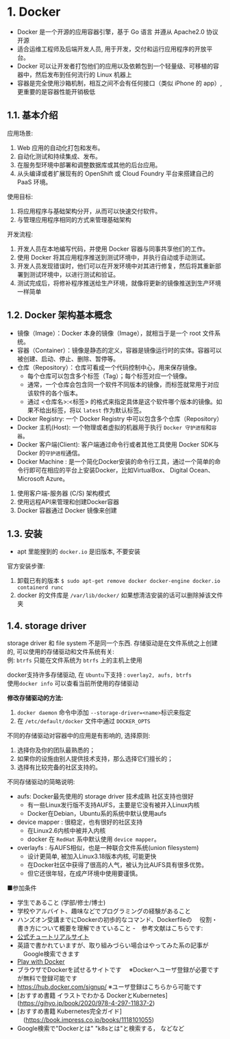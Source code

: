 # 1. Docker 

* Docker 是一个开源的应用容器引擎，基于 Go 语言 并遵从 Apache2.0 协议开源
* 适合运维工程师及后端开发人员, 用于开发，交付和运行应用程序的开放平台。
* Docker 可以让开发者打包他们的应用以及依赖包到一个轻量级、可移植的容器中，然后发布到任何流行的 Linux 机器上
* 容器是完全使用沙箱机制，相互之间不会有任何接口（类似 iPhone 的 app）,更重要的是容器性能开销极低


## 1.1. 基本介绍
应用场景:
1. Web 应用的自动化打包和发布。
2. 自动化测试和持续集成、发布。
3. 在服务型环境中部署和调整数据库或其他的后台应用。
4. 从头编译或者扩展现有的 OpenShift 或 Cloud Foundry 平台来搭建自己的 PaaS 环境。

使用目标:
1. 将应用程序与基础架构分开，从而可以快速交付软件。
2. 与管理应用程序相同的方式来管理基础架构

开发流程:
1. 开发人员在本地编写代码，并使用 Docker 容器与同事共享他们的工作。
2. 使用 Docker 将其应用程序推送到测试环境中，并执行自动或手动测试。
3. 开发人员发现错误时，他们可以在开发环境中对其进行修复，然后将其重新部署到测试环境中，以进行测试和验证。
4. 测试完成后，将修补程序推送给生产环境，就像将更新的镜像推送到生产环境一样简单


## 1.2. Docker 架构基本概念

* 镜像（Image）：Docker 本身的镜像（Image），就相当于是一个 root 文件系统。
* 容器（Container）：镜像是静态的定义，容器是镜像运行时的实体。容器可以被创建、启动、停止、删除、暂停等。
* 仓库（Repository）：仓库可看成一个代码控制中心，用来保存镜像。
  * 每个仓库可以包含多个标签（Tag）；每个标签对应一个镜像。
  * 通常，一个仓库会包含同一个软件不同版本的镜像，而标签就常用于对应该软件的各个版本。
  * 通过 <仓库名>:<标签> 的格式来指定具体是这个软件哪个版本的镜像。如果不给出标签，将以 `latest` 作为默认标签。
* Docker Registry: 一个 Docker Registry 中可以包含多个仓库（Repository）
* Docker 主机(Host): 一个物理或者虚拟的机器用于执行 `Docker 守护进程`和`容器`。
* Docker 客户端(Client): 客户端通过命令行或者其他工具使用 Docker SDK与 Docker 的`守护进程`通信。
* Docker Machine : 是一个简化Docker安装的命令行工具，通过一个简单的命令行即可在相应的平台上安装Docker，比如VirtualBox、 Digital Ocean、Microsoft Azure。


1. 使用客户端-服务器 (C/S) 架构模式
2. 使用远程API来管理和创建Docker容器
3. Docker 容器通过 Docker 镜像来创建

## 1.3. 安装

* apt 里能搜到的 `docker.io` 是旧版本, 不要安装

官方安装步骤:  
1. 卸载已有的版本 `$ sudo apt-get remove docker docker-engine docker.io containerd runc` 
2. docker 的文件库是 `/var/lib/docker/`  如果想清洁安装的话可以删除掉该文件夹


## 1.4. storage driver

storage driver 和 file system 不是同一个东西. 存储驱动是在文件系统之上创建的, 可以使用的存储驱动和文件系统有关:  
    例: `btrfs` 只能在文件系统为 `btrfs` 上的主机上使用


docker支持许多存储驱动, 在 `Ubuntu`下支持 : `overlay2, aufs, btrfs`  
使用`docker info` 可以查看当前所使用的存储驱动   

**修改存储驱动的方法:**
1. `docker daemon` 命令中添加 `--storage-driver=<name>`标识来指定
2. 在 `/etc/default/docker` 文件中通过 `DOCKER_OPTS`

不同的存储驱动对容器中的应用是有影响的,  选择原则:
1. 选择你及你的团队最熟悉的；
2. 如果你的设施由别人提供技术支持，那么选择它们擅长的；
3. 选择有比较完备的社区支持的。

不同存储驱动的简略说明:
* aufs: Docker最先使用的 storage driver 技术成熟 社区支持也很好
  * 有一些Linux发行版不支持AUFS，主要是它没有被并入Linux内核
  * Docker在Debian，Ubuntu系的系统中默认使用aufs
* device mapper : 很稳定，也有很好的社区支持
  * 在Linux2.6内核中被并入内核
  * docker 在 `RedHat` 系中默认使用 `device mapper`。
* overlayfs : 与AUFS相似，也是一种联合文件系统(union filesystem)
  * 设计更简单, 被加入Linux3.18版本内核, 可能更快
  * 在Docker社区中获得了很高的人气，被认为比AUFS具有很多优势。
  * 但它还很年轻，在成产环境中使用要谨慎。


■参加条件
- 学生であること (学部/修士/博士)
- 学校やアルバイト、趣味などでプログラミングの経験があること
- ハンズオン受講までにDockerの初歩的なコマンド、Dockerfileの
　役割・書き方について概要を理解できていること
-　参考文献はこちらです:
- [公式チュートリアルサイト](https://docs.docker.com/get-started/)
- 英語で書かれていますが、取り組みづらい場合はやってみた系の記事が
　Google検索できます
- [Play with Docker](https://labs.play-with-docker.com/)
- ブラウザでDockerを試せるサイトです
　※Dockerへユーザ登録が必要ですが無料で登録可能です
- https://hub.docker.com/signup/ ※ユーザ登録はこちらから可能です
- [おすすめ書籍 イラストでわかる DockerとKubernetes]　　　　
　(https://gihyo.jp/book/2020/978-4-297-11837-2)
- [おすすめ書籍 Kubernetes完全ガイド]
　(https://book.impress.co.jp/books/1118101055)
- Google検索で"Dockerとは" "k8sとは"と検索する， などなど